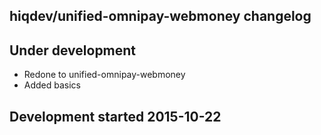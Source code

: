 hiqdev/unified-omnipay-webmoney changelog
-----------------------------------------

## Under development

- Redone to unified-omnipay-webmoney
- Added basics

## Development started 2015-10-22


